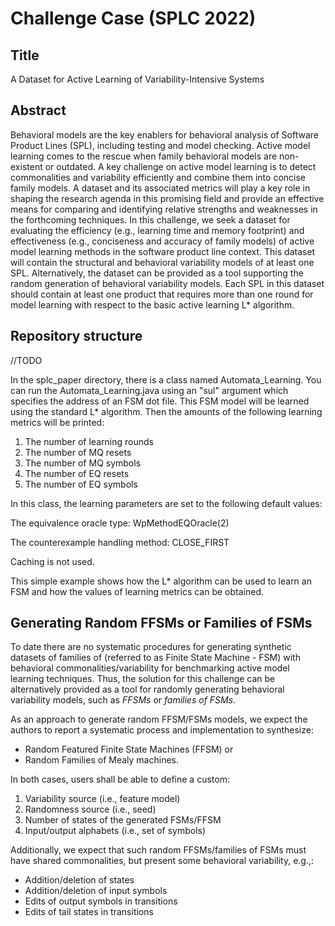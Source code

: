 # Challenge Case (SPLC 2022)

## Title
A Dataset for Active Learning of  Variability-Intensive Systems

## Abstract
Behavioral models are the key enablers for behavioral analysis of Software Product Lines (SPL), including testing and model checking. Active model learning comes to the rescue when family behavioral models are non-existent or outdated. A key challenge on active model learning is to detect commonalities and variability efficiently and combine them into concise family models. A dataset and its associated metrics will play a key role in shaping the research agenda in this promising field and provide an effective means for comparing and identifying relative strengths and weaknesses in the forthcoming techniques. In this challenge, we seek a dataset for evaluating the efficiency (e.g., learning time and memory footprint) and effectiveness (e.g., conciseness and accuracy of family models) of active model learning methods in the software product line context. This dataset will contain the structural and behavioral variability models of at least one SPL. Alternatively, the dataset can be provided as a tool supporting the random generation of behavioral variability models. Each SPL in this dataset should contain at least one product that requires more than one round for model learning with respect to the basic active learning L* algorithm.

## Repository structure

//TODO

In the splc_paper directory, there is a class named Automata_Learning. You can run the Automata_Learning.java using an "sul" argument which specifies the address of an FSM dot file. This FSM model will be learned using the standard L* algorithm. Then the amounts of the following learning metrics will be printed:

1) The number of learning rounds
2) The number of MQ resets
3) The number of MQ symbols
4) The number of EQ resets
5) The number of EQ symbols

In this class, the learning parameters are set to the following default values:

The equivalence oracle type: WpMethodEQOracle(2)

The counterexample handling method: CLOSE_FIRST

Caching is not used.

This simple example shows how the L* algorithm can be used to learn an FSM and how the values of learning metrics can be obtained.

## Generating Random FFSMs or Families of FSMs

To date there are no systematic procedures for generating synthetic datasets of families of (referred to as Finite State Machine - FSM) with behavioral commonalities/variability for benchmarking active model learning techniques. Thus, the solution for this challenge can be alternatively provided as a tool for randomly generating behavioral variability models, such as _FFSMs_ or _families of FSMs_.

As an approach to generate random FFSM/FSMs models, we expect the authors to report a systematic process and implementation to synthesize:

- Random Featured Finite State Machines (FFSM) or 
- Random Families of Mealy machines.

In both cases, users shall be able to define a custom:

1. Variability source (i.e., feature model)
2. Randomness source (i.e., seed)
3. Number of states of the generated FSMs/FFSM
4. Input/output alphabets (i.e., set of symbols)

Additionally, we expect that such random FFSMs/families of FSMs must have shared commonalities, but present some behavioral variability, e.g.,:

- Addition/deletion of states
- Addition/deletion of input symbols
- Edits of output symbols in transitions
- Edits of tail states in transitions
